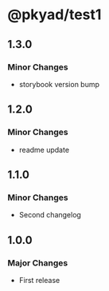 # @pkyad/test1

## 1.3.0

### Minor Changes

- storybook version bump

## 1.2.0

### Minor Changes

- readme update

## 1.1.0

### Minor Changes

- Second changelog

## 1.0.0

### Major Changes

- First release
